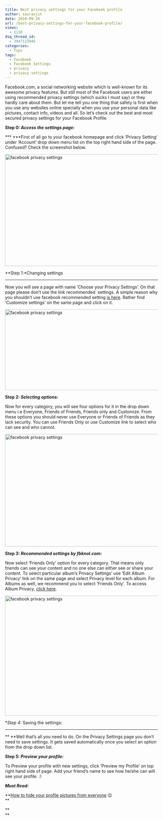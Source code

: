 ```yaml
---
title: Best privacy settings for your Facebook profile
author: sauravjit
date: 2010-09-26
url: /best-privacy-settings-for-your-facebook-profile/
views:
  - 1110
dsq_thread_id:
  - 2947113945
categories:
  - Tips
tags:
  - Facebook
  - Facebook Settings
  - privacy
  - privacy settings
---
```

Facebook.com, a social networking website which is well-known for its awesome privacy features. But still most of the Facebook users are either using recommended privacy settings (which sucks I must say) or they hardly care about them. But let me tell you one thing that safety is first when you use any websites online specially when you use your personal data like pictures, contact info, videos and all. So let&#8217;s check out the best and most secured privacy settings for your Facebook Profile.

**Step 0: *Access the settings page:***

*** ***First of all go to your facebook homepage and click &#8216;Privacy Setting&#8217; under &#8216;Account&#8217; drop down menu list on the top right hand side of the page. Confused? Check the screenshot below.

<img class="alignnone size-large  wp-image-51505" src="http://cdn.devilsworkshop.org/files/2010/09/1-600x367.jpg" alt="facebook privacy settings" width="600" height="367" />

**Step 1:*Changing settings  
***

Now you will see a page with name &#8216;Choose your Privacy Settings&#8217;. On that page please don&#8217;t use the link recommended  settings. A simple reason why you shouldn&#8217;t use facebook recommended setting <a href="http://fbknol.com/facebook-recommends-making-your-photos-public/" onclick="_gaq.push(['_trackEvent', 'outbound-article', 'http://fbknol.com/facebook-recommends-making-your-photos-public/', 'is here']);" target="_blank">is here</a>. Rather find &#8216;Customize settings&#8217; on the same page and click on it.

<img class="alignnone size-large wp-image-2847" src="http://cdn.devilsworkshop.org/files/2010/09/2-600x265.jpg" alt="facebook privacy settings" width="600" height="265" />

**Step 2: *Selecting options:***

Now for every category, you will see four options for it in the drop down menu i.e Everyone, Friends of Friends, Friends only and Customize. From these options you should never use Everyone or Friends of Friends as they lack security. You can use Friends Only or use Customize link to select who can see and who cannot.

<img class="alignnone size-large wp-image-2848" src="http://cdn.devilsworkshop.org/files/2010/09/3-600x369.jpg" alt="facebook privacy settings" width="600" height="369" />

**Step 3: *Recommended settings by fbknol.com:***

Now select &#8216;Friends Only&#8217; option for every category. That means only friends can see your content and no one else can either see or share your content. To select particular album&#8217;s Privacy Settings&#8217; use &#8216;Edit Album Privacy&#8217; link on the same page and select Privacy level for each album. For Albums as well, we recommend you to select &#8216;Friends Only&#8217;. To access Album Privacy, <a href="http://www.facebook.com/privacy/?view=photos" onclick="_gaq.push(['_trackEvent', 'outbound-article', 'http://www.facebook.com/privacy/?view=photos', 'click here']);" target="_blank">click here</a>.

<img class="alignnone size-large wp-image-2849" src="http://cdn.devilsworkshop.org/files/2010/09/4-600x394.jpg" alt="facebook privacy settings" width="600" height="394" />

**Step 4:* Saving the settings:  
***

** **Well that&#8217;s all you need to do. On the Privacy Settings page you don&#8217;t need to save settings. It gets saved automatically once you select an option from the drop down list.

**Step 5: *Preview your profile:***

To Preview your profile with new settings, click &#8216;Preview my Profile&#8217; on top right hand side of page. Add your friend&#8217;s name to see how he/she can will see your profile. <img src="http://devilsworkshop.org/wp-includes/images/smilies/simple-smile.png" alt=":)" class="wp-smiley" style="height: 1em; max-height: 1em;" />

***Must Read:***

**<a title="Permanent Link to How to hide your profile pictures from everyone" rel="bookmark" href="http://devilsworkshop.org/how-to-hide-your-profile-pictures-from-everyone/" target="_self">How to hide your profile pictures from everyone</a> 😉  
**

**  
**
